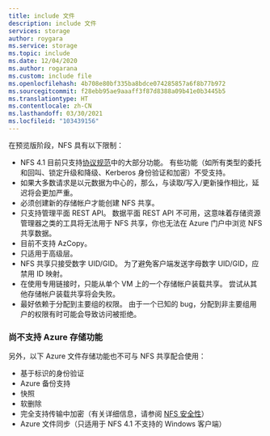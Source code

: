 ```yaml
---
title: include 文件
description: include 文件
services: storage
author: roygara
ms.service: storage
ms.topic: include
ms.date: 12/04/2020
ms.author: rogarana
ms.custom: include file
ms.openlocfilehash: 4b708e80bf335ba8bdce074285857a6f8b77b972
ms.sourcegitcommit: f28ebb95ae9aaaff3f87d8388a09b41e0b3445b5
ms.translationtype: HT
ms.contentlocale: zh-CN
ms.lasthandoff: 03/30/2021
ms.locfileid: "103439156"
---
```

在预览版阶段，NFS 具有以下限制：

- NFS 4.1 目前只支持[协议规范](https://tools.ietf.org/html/rfc5661)中的大部分功能。 有些功能（如所有类型的委托和回叫、锁定升级和降级、Kerberos 身份验证和加密）不受支持。
- 如果大多数请求是以元数据为中心的，那么，与读取/写入/更新操作相比，延迟将会更加严重。
- 必须创建新的存储帐户才能创建 NFS 共享。
- 只支持管理平面 REST API。 数据平面 REST API 不可用，这意味着存储资源管理器之类的工具将无法用于 NFS 共享，你也无法在 Azure 门户中浏览 NFS 共享数据。
- 目前不支持 AzCopy。
- 只适用于高级层。
- NFS 共享只接受数字 UID/GID。 为了避免客户端发送字母数字 UID/GID，应禁用 ID 映射。
- 在使用专用链接时，只能从单个 VM 上的一个存储帐户装载共享。 尝试从其他存储帐户装载共享将会失败。
- 最好依赖于分配到主要组的权限。 由于一个已知的 bug，分配到非主要组用户的权限有时可能会导致访问被拒绝。

### <a name="azure-storage-features-not-yet-supported"></a>尚不支持 Azure 存储功能

另外，以下 Azure 文件存储功能也不可与 NFS 共享配合使用：

- 基于标识的身份验证
- Azure 备份支持
- 快照
- 软删除
- 完全支持传输中加密（有关详细信息，请参阅 [NFS 安全性](../articles/storage/files/storage-files-compare-protocols.md#security)）
- Azure 文件同步（只适用于 NFS 4.1 不支持的 Windows 客户端）
